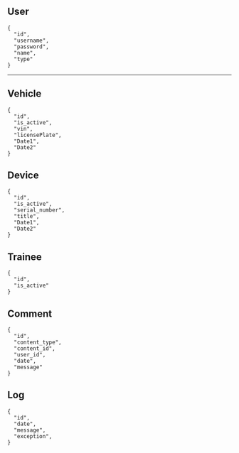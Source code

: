 ## User
```
{
  "id",
  "username",
  "password",
  "name",
  "type"
}
```

---

## Vehicle
```
{
  "id",
  "is_active",
  "vin",
  "licensePlate",
  "Date1",
  "Date2"
}
```

## Device
```
{
  "id",
  "is_active",
  "serial_number",
  "title",
  "Date1",
  "Date2"
}
```

## Trainee
```
{
  "id",
  "is_active"
}
```

## Comment
```
{
  "id",
  "content_type",
  "content_id",
  "user_id",
  "date",
  "message"
}
```

## Log
```
{
  "id",
  "date",
  "message",
  "exception",
}
```